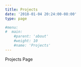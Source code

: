 ```yaml
---
title: Projects
date: '2018-01-04 20:24:00-08:00'
type: page

#menu:
#  main:
    #parent: 'about'
    #weight: 10
    #name: 'Projects'
---
```

Projects Page